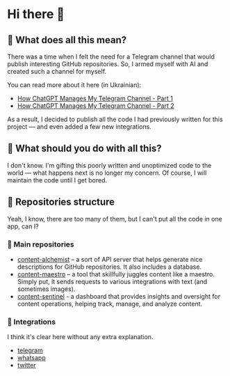 # Hi there 👋

## 👀 What does all this mean?  

There was a time when I felt the need for a Telegram channel that would publish interesting GitHub repositories. So, I armed myself with AI and created such a channel for myself.  

You can read more about it here (in Ukrainian):  

- [How ChatGPT Manages My Telegram Channel - Part 1](https://drukarnia.com.ua/articles/yak-chatgpt-vede-za-mene-kanal-v-telegram-i-u-nogo-ce-maizhe-vikhodit-chastina-1-VywRW)  
- [How ChatGPT Manages My Telegram Channel - Part 2](https://drukarnia.com.ua/articles/yak-chatgpt-vede-za-mene-kanal-v-telegram-i-u-nogo-ce-maizhe-vikhodit-chastina-2-X9Yjz)  

As a result, I decided to publish all the code I had previously written for this project — and even added a few new integrations.

## 🤔 What should you do with all this? 

I don't know. I'm gifting this poorly written and unoptimized code to the world — what happens next is no longer my concern. Of course, I will maintain the code until I get bored.

## 🧬 Repositories structure  

Yeah, I know, there are too many of them, but I can't put all the code in one app, can I? 

### 🥇 Main repositories

- [content-alchemist](https://github.com/think-root/content-alchemist) – a sort of API server that helps generate nice descriptions for GitHub repositories. It also includes a database.  
- [content-maestro](https://github.com/think-root/content-maestro) – a tool that skillfully juggles content like a maestro. Simply put, it sends requests to various integrations with text (and sometimes images).
- [content-sentinel](https://github.com/think-root/content-sentinel) - a dashboard that provides insights and oversight for content operations, helping track, manage, and analyze content.

### 🥈 Integrations

I think it's clear here without any extra explanation.

- [telegram](https://github.com/think-root/telegram-connector)
- [whatsapp](https://github.com/think-root/whatsapp-connector)
- [twitter](https://github.com/think-root/x-connector)
